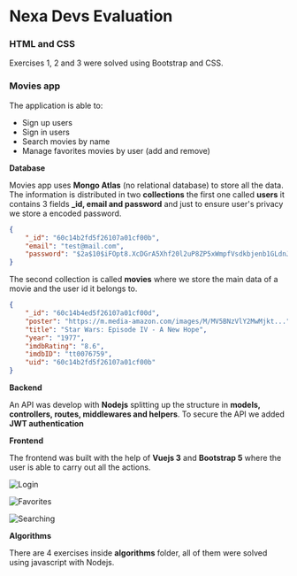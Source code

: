 # Nexa Devs Evaluation

### HTML and CSS

Exercises 1, 2 and 3 were solved using Bootstrap and CSS.



### Movies app

The application is able to:

- Sign up users
- Sign in users
- Search movies by name
- Manage favorites movies by user (add and remove)



**Database**

Movies app uses **Mongo Atlas** (no relational database) to store all the data. The information is distributed in two **collections** the first one called **users** it contains 3 fields **_id, email and password** and just to ensure user's privacy we store a encoded password.

```json
{    
    "_id": "60c14b2fd5f26107a01cf00b",
    "email": "test@mail.com",
    "password": "$2a$10$iFOpt8.XcDGrA5Xhf20l2uP8ZP5xWmpfVsdkbjenb1GLdnJ4n0QLe"
}
```



The second collection is called **movies** where we store the main data of a movie and the user id it belongs to.

```json
{    
    "_id": "60c14b4ed5f26107a01cf00d",
    "poster": "https://m.media-amazon.com/images/M/MV5BNzVlY2MwMjkt...",
    "title": "Star Wars: Episode IV - A New Hope",
    "year": "1977",
    "imdbRating": "8.6",
    "imdbID": "tt0076759",
    "uid": "60c14b2fd5f26107a01cf00b"
}
```



**Backend**

An API was develop with **Nodejs** splitting up the structure in **models, controllers, routes, middlewares and helpers**. To secure the API we added  **JWT authentication** 



**Frontend**

The frontend was built with the help of **Vuejs 3** and **Bootstrap 5** where the user is able to carry out all the actions.



![Login](https://i.ibb.co/CbqygkZ/1.png)

![Favorites](https://i.ibb.co/Xs0T61B/2.png)





![Searching](https://i.ibb.co/f1R54Yg/3.png)



**Algorithms**

There are 4 exercises inside **algorithms** folder, all of them were solved using javascript with Nodejs.